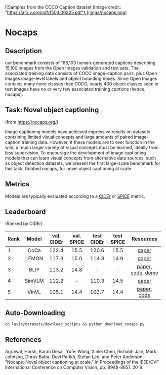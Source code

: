 ![Samples from the COCO Caption dataset (Image credit: "https://arxiv.org/pdf/1504.00325.pdf").](imgs/nocaps.png)

# Nocaps

## Description

our benchmark consists of 166,100 human-generated captions describing 15,100 images from the Open Images validation and test sets. The associated training data consists of COCO image-caption pairs, plus Open Images image-level labels and object bounding boxes. Since Open Images contains many more classes than COCO, nearly 400 object classes seen in test images have no or very few associated training captions (hence, nocaps).


## Task: Novel object captioning

(from https://nocaps.org/)

Image captioning models have achieved impressive results on datasets containing limited visual concepts and large amounts of paired image-caption training data. However, if these models are to ever function in the wild, a much larger variety of visual concepts must be learned, ideally from less supervision. To encourage the development of image captioning models that can learn visual concepts from alternative data sources, such as object detection datasets, we present the first large-scale benchmark for this task. Dubbed nocaps, for novel object captioning at scale


## Metrics
Models are typically evaluated according to a [CIDEr](https://aclanthology.org/P02-1040/) or [SPICE](https://www.cv-foundation.org/openaccess/content_cvpr_2015/papers/Vedantam_CIDEr_Consensus-Based_Image_2015_CVPR_paper.pdf) metric.

## Leaderboard

(Ranked by CIDEr)

| Rank |  Model  | val. CIDEr | val. SPICE |          test CIDEr | test SPICE |                                                          Resources                                                                     |
| ---- | :-----: | :----: | :---: | :----------------------------------------------------------------------------------------------------------------------------------------------: | :---:|:---:|
| 1    |  CoCa  |   122.4   |  15.5  | 120.6 | 15.5| [paper](https://arxiv.org/pdf/2205.01917.pdf) |
| 2    |  LEMON  |  117.3 | 15.0  |114.3 | 14.9           |                                                         [paper]()                                                                     |
| 3    |  BLIP   |  113.2 | 14.8 |  -  | -  | [paper](https://arxiv.org/pdf/2201.12086.pdf), [code](https://github.com/anonymous/BLIP), [demo](https://huggingface.co/spaces/Salesforce/BLIP) |
| 4    | SimVLM  |  112.2  | - | 110.3  | 14.5  |                                                [paper](https://openreview.net/pdf?id=GUrhfTuf_3)                                                 |
| 5    |  VinVL  |  105.1  | 14.4 |  103.7  | 14.4  |                           [paper](https://arxiv.org/pdf/2101.00529v2.pdf), [code](https://github.com/microsoft/Oscar)                            |

## Auto-Downloading
```
cd lavis/datasets/download_scripts && python download_nocaps.py
```

## References
Agrawal, Harsh, Karan Desai, Yufei Wang, Xinlei Chen, Rishabh Jain, Mark Johnson, Dhruv Batra, Devi Parikh, Stefan Lee, and Peter Anderson. "Nocaps: Novel object captioning at scale." In Proceedings of the IEEE/CVF International Conference on Computer Vision, pp. 8948-8957. 2019.

